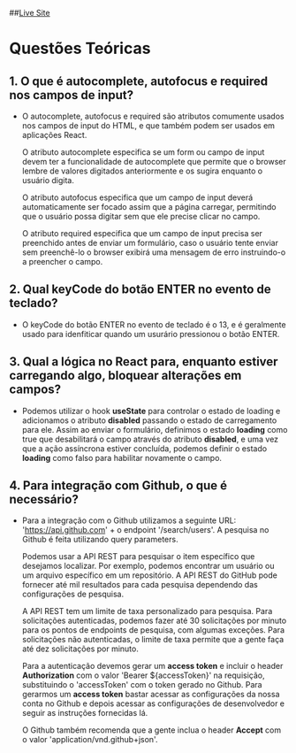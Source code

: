 ##[Live Site](https://brunooborges.github.io/github-search)

# Questões Teóricas

## 1. O que é autocomplete, autofocus e required nos campos de input?

- O autocomplete, autofocus e required são atributos comumente usados nos campos de input do HTML,
  e que também podem ser usados em aplicações React.

  O atributo autocomplete especifica se um form ou campo de input devem ter a funcionalidade de autocomplete que
  permite que o browser lembre de valores digitados anteriormente e os sugira enquanto o usuário digita.

  O atributo autofocus especifica que um campo de input deverá automaticamente ser focado assim que a página carregar,
  permitindo que o usuário possa digitar sem que ele precise clicar no campo.

  O atributo required especifica que um campo de input precisa ser preenchido antes de enviar um formulário, caso o
  usuário tente enviar sem preenchê-lo o browser exibirá uma mensagem de erro instruindo-o a preencher o campo.

## 2. Qual keyCode do botão ENTER no evento de teclado?

- O keyCode do botão ENTER no evento de teclado é o 13, e é geralmente usado para idenfiticar quando um usurário
  pressionou o botão ENTER.

## 3. Qual a lógica no React para, enquanto estiver carregando algo, bloquear alterações em campos?

- Podemos utilizar o hook **useState** para controlar o estado de loading e adicionamos o atributo **disabled**
  passando o estado de carregamento para ele. Assim ao enviar o formulário, definimos o estado **loading** como
  true que desabilitará o campo através do atributo **disabled**, e uma vez que a ação assíncrona estiver concluída,
  podemos definir o estado **loading** como falso para habilitar novamente o campo.

## 4. Para integração com Github, o que é necessário?

- Para a integração com o Github utilizamos a seguinte URL: 'https://api.github.com' + o endpoint '/search/users'.
  A pesquisa no Github é feita utilizando query parameters.

  Podemos usar a API REST para pesquisar o item específico que desejamos localizar. Por exemplo, podemos encontrar
  um usuário ou um arquivo específico em um repositório. A API REST do GitHub pode fornecer até mil resultados para
  cada pesquisa dependendo das configurações de pesquisa.

  A API REST tem um limite de taxa personalizado para pesquisa. Para solicitações autenticadas, podemos fazer até
  30 solicitações por minuto para os pontos de endpoints de pesquisa, com algumas exceções. Para solicitações
  não autenticadas, o limite de taxa permite que a gente faça até dez solicitações por minuto.

  Para a autenticação devemos gerar um **access token** e incluir o header **Authorization** com o valor
  'Bearer ${accessToken}' na requisição, substituindo o 'accessToken' com o token gerado no Github. Para gerarmos
  um **access token** bastar acessar as configurações da nossa conta no Github e depois acessar as configurações de
  desenvolvedor e seguir as instruções fornecidas lá.

  O Github também recomenda que a gente inclua o header **Accept** com o valor 'application/vnd.github+json'.

